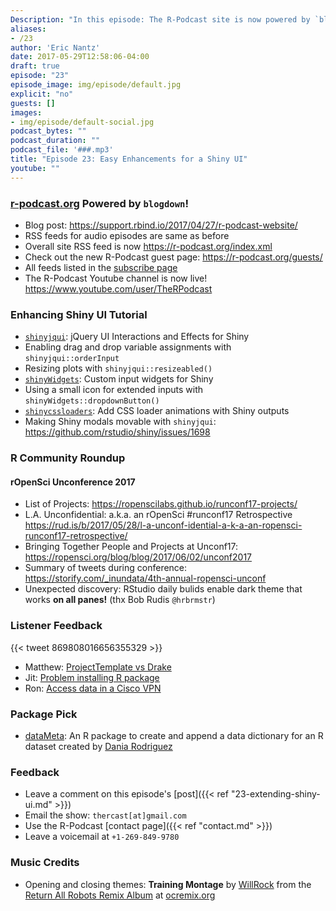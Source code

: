 ```yaml
---
Description: "In this episode: The R-Podcast site is now powered by `blogdown`!.  I give a tour of the new site and outline my next steps to make the production pipeline even more powered by R.  Plus I present a tutorial on enhancing the user interfaces of `shiny` applications that pay off for you and your app viewers, with a video version available on the new R-Podcast [YouTube channel](https://www.youtube.com/user/TheRPodcast).  We round things off with a recap of the ROpenSci Unconference and discuss more listener feedback.  I hope you enjoy episode 23 of the R-Podcast!"
aliases:
- /23
author: 'Eric Nantz'
date: 2017-05-29T12:58:06-04:00
draft: true
episode: "23"
episode_image: img/episode/default.jpg
explicit: "no"
guests: []
images:
- img/episode/default-social.jpg
podcast_bytes: ""
podcast_duration: ""
podcast_file: '###.mp3'
title: "Episode 23: Easy Enhancements for a Shiny UI"
youtube: ""
---
```


### [r-podcast.org](https://r-podcast.org) Powered by `blogdown`!

* Blog post: <https://support.rbind.io/2017/04/27/r-podcast-website/>
* RSS feeds for audio episodes are same as before
* Overall site RSS feed is now <https://r-podcast.org/index.xml>
* Check out the new R-Podcast guest page: <https://r-podcast.org/guests/>
* All feeds listed in the [subscribe page](https://r-podcast.org/subscribe/)
* The R-Podcast Youtube channel is now live! <https://www.youtube.com/user/TheRPodcast>

### Enhancing Shiny UI Tutorial

* [`shinyjqui`](https://yang-tang.github.io/shinyjqui/): jQuery UI Interactions and Effects for Shiny
* Enabling drag and drop variable assignments with `shinyjqui::orderInput`
* Resizing plots with `shinyjqui::resizeabled()`
* [`shinyWidgets`](https://dreamrs.github.io/shinyWidgets/index.html): Custom input widgets for Shiny
* Using a small icon for extended inputs with `shinyWidgets::dropdownButton()`
* [`shinycssloaders`](https://github.com/andrewsali/shinycssloaders): Add CSS loader animations with Shiny outputs
* Making Shiny modals movable with `shinyjqui`: <https://github.com/rstudio/shiny/issues/1698>

### R Community Roundup

#### rOpenSci Unconference 2017 

* List of Projects: <https://ropenscilabs.github.io/runconf17-projects/>
* L.A. Unconfidential: a.k.a. an rOpenSci #runconf17 Retrospective <https://rud.is/b/2017/05/28/l-a-unconf-idential-a-k-a-an-ropensci-runconf17-retrospective/>
* Bringing Together People and Projects at Unconf17: <https://ropensci.org/blog/blog/2017/06/02/unconf2017> 
* Summary of tweets during conference: <https://storify.com/_inundata/4th-annual-ropensci-unconf>
* Unexpected discovery: RStudio daily bulids enable dark theme that works  __on all panes!__  (thx Bob Rudis `@hrbrmstr`)

### Listener Feedback

{{< tweet 869808016656355329 >}}

* Matthew: [ProjectTemplate vs Drake](https://pastebin.com/6VMtC9HD)
* Jit: [Problem installing R package](https://pastebin.com/bze7GLF5)
* Ron: [Access data in a Cisco VPN](https://pastebin.com/c62YJ2ax)

### Package Pick

* [dataMeta](https://github.com/dmrodz/dataMeta): An R package to create and append a data dictionary for an R dataset created by [Dania Rodriguez](https://github.com/dmrodz)

### Feedback

- Leave a comment on this episode's [post]({{< ref "23-extending-shiny-ui.md" >}})
- Email the show: `thercast[at]gmail.com`
- Use the R-Podcast [contact page]({{< ref "contact.md" >}})
- Leave a voicemail at `+1-269-849-9780`

### Music Credits

- Opening and closing themes: __Training Montage__ by [WillRock](http://ocremix.org/artist/5043/willrock)  from the [Return All Robots Remix Album](http://ocremix.org/events/returnallrobots/) at [ocremix.org](http://ocremix.org/)
